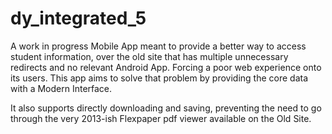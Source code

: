 # dy_integrated_5

A work in progress Mobile App meant to provide a better way to access student information, over the old site
that has multiple unnecessary redirects and no relevant Android App. Forcing a poor web experience onto its users.
This app aims to solve that problem by providing the core data with a Modern Interface. 

It also supports directly downloading and saving, preventing the need to go through the very 2013-ish Flexpaper
pdf viewer available on the Old Site.


